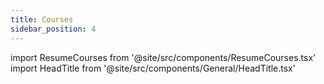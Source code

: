 ```yaml
---
title: Courses
sidebar_position: 4
---
```


import ResumeCourses from '@site/src/components/ResumeCourses.tsx'
import HeadTitle from '@site/src/components/General/HeadTitle.tsx'

<HeadTitle title="Articles" />

<ResumeCourses />
